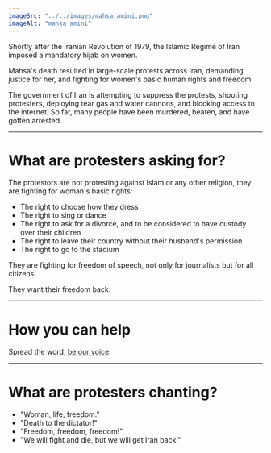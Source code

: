 ```yaml
---
imageSrc: "../../images/mahsa_amini.png"
imageAlt: "mahsa amini"
---
```


Shortly after the Iranian Revolution of 1979, the Islamic Regime of Iran imposed a mandatory hijab on women.

Mahsa's death resulted in large-scale protests across Iran, demanding justice for her, and fighting for women's basic human rights and freedom. 

The government of Iran is attempting to suppress the protests, shooting protesters, deploying tear gas and water cannons, and blocking access to the internet. So far, many people have been murdered, beaten, and have gotten arrested.


----

# What are protesters asking for?

The protestors are not protesting against Islam or any other religion, they are fighting for woman's basic rights:

* The right to choose how they dress
* The right to sing or dance
* The right to ask for a divorce, and to be considered to have custody over their children
* The right to leave their country without their husband's permission
* The right to go to the stadium

They are fighting for freedom of speech, not only for journalists but for all citizens.

They want their freedom back.

----

# How you can help

Spread the word, <a href="https://twitter.com/intent/tweet?text=I%20stand%20with%20Iranian%20people%20and%20%23MahsaAmini%20movement.%20%23%D9%85%D9%87%D8%B3%D8%A7_%D8%A7%D9%85%DB%8C%D9%86%DB%8C%20%23OpIran%20" target="_blank">be our voice</a>.

----

# What are protesters chanting?

* "Woman, life, freedom."
* "Death to the dictator!"
* "Freedom, freedom, freedom!"
* "We will fight and die, but we will get Iran back."
